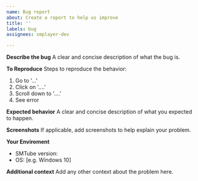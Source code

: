 ```yaml
---
name: Bug report
about: Create a report to help us improve
title: ''
labels: bug
assignees: smplayer-dev

---
```


**Describe the bug**
A clear and concise description of what the bug is.

**To Reproduce**
Steps to reproduce the behavior:
1. Go to '...'
2. Click on '....'
3. Scroll down to '....'
4. See error

**Expected behavior**
A clear and concise description of what you expected to happen.

**Screenshots**
If applicable, add screenshots to help explain your problem.

**Your Enviroment**
 - SMTube version:
 - OS: [e.g. Windows 10]

**Additional context**
Add any other context about the problem here.
